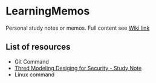 # LearningMemos
Personal study notes or memos. Full content see  [Wiki link](https://github.com/whatisname/Learning-resources-and-note/wiki)

## List of resources
- Git Command 
- [Thred Modeling Desiging for Security - Study Note](https://github.com/whatisname/Learning-resources-and-note/wiki/Thread-modeling)
- Linux command
